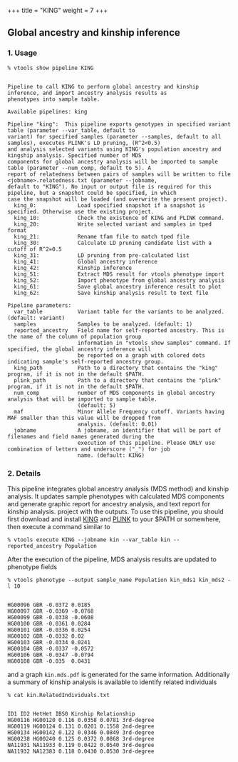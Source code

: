 
+++
title = "KING"
weight = 7
+++





## Global ancestry and kinship inference



### 1. Usage

    % vtools show pipeline KING
    

    Pipeline to call KING to perform global ancestry and kinship inference, and import ancestry analysis results as
    phenotypes into sample table.
    
    Available pipelines: king
    
    Pipeline "king":  This pipeline exports genotypes in specified variant table (parameter --var_table, default to
    variant) for specified samples (parameter --samples, default to all samples), executes PLINK's LD pruning, (R^2<0.5)
    and analysis selected variants using KING's population ancestry and kingship analysis. Specified number of MDS
    components for global ancestry analysis will be imported to sample table (parameter --num_comp, default to 5). A
    report of relatedness between pairs of samples will be written to file <jobname>.relatedness.txt (parameter --jobname,
    default to "KING"). No input or output file is required for this pipeline, but a snapshot could be specified, in which
    case the snapshot will be loaded (and overwrite the present project).
      king_0:             Load specified snapshot if a snapshot is specified. Otherwise use the existing project.
      king_10:            Check the existence of KING and PLINK command.
      king_20:            Write selected variant and samples in tped format
      king_21:            Rename tfam file to match tped file
      king_30:            Calculate LD pruning candidate list with a cutoff of R^2=0.5
      king_31:            LD pruning from pre-calculated list
      king_41:            Global ancestry inference
      king_42:            Kinship inference
      king_51:            Extract MDS result for vtools phenotype import
      king_52:            Import phenotype from global ancestry analysis
      king_61:            Save global ancestry inference result to plot
      king_62:            Save kinship analysis result to text file
    
    Pipeline parameters:
      var_table           Variant table for the variants to be analyzed. (default: variant)
      samples             Samples to be analyzed. (default: 1)
      reported_ancestry   Field name for self-reported ancestry. This is the name of the column of population group
                          information in "vtools show samples" command. If specified, the global ancestry inference will
                          be reported on a graph with colored dots indicating sample's self-reported ancestry group.
      king_path           Path to a directory that contains the "king" program, if it is not in the default $PATH.
      plink_path          Path to a directory that contains the "plink" program, if it is not in the default $PATH.
      num_comp            number of MDS components in global ancestry analysis that will be imported to sample table.
                          (default: 5)
      maf                 Minor Allele Frequency cutoff. Variants having MAF smaller than this value will be dropped from
                          analysis. (default: 0.01)
      jobname             A jobname, an identifier that will be part of filenames and field names generated during the
                          execution of this pipeline. Please ONLY use combination of letters and underscore ("_") for job
                          name. (default: KING)
    
    



### 2. Details

This pipeline integrates global ancestry analysis (MDS method) and kinship analysis. It updates sample phenotypes with calculated MDS components and generate graphic report for ancestry analysis, and text report for kinship analysis. project with the outputs. To use this pipeline, you should first download and install [KING][1] and [PLINK][2] to your $PATH or somewhere, then execute a command similar to 



    % vtools execute KING --jobname kin --var_table kin --reported_ancestry Population
    

After the execution of the pipeline, MDS analysis results are updated to phenotype fields 



    % vtools phenotype --output sample_name Population kin_mds1 kin_mds2 -l 10
    

    HG00096	GBR	-0.0372	0.0185
    HG00097	GBR	-0.0369	-0.0768
    HG00099	GBR	-0.0338	-0.0608
    HG00100	GBR	-0.0361	0.0284
    HG00101	GBR	-0.0336	0.0254
    HG00102	GBR	-0.0332	0.02
    HG00103	GBR	-0.0334	0.0241
    HG00104	GBR	-0.0337	-0.0572
    HG00106	GBR	-0.0347	-0.0794
    HG00108	GBR	-0.035	0.0431
    

and a graph `kin.mds.pdf` is generated for the same information. Additionally a summary of kinship analysis is available to identify related individuals 

    % cat kin.RelatedIndividuals.txt
    

    ID1 ID2 HetHet IBS0 Kinship Relationship
    HG00116 HG00120 0.116 0.0358 0.0781 3rd-degree
    HG00119 HG00124 0.131 0.0201 0.1558 2nd-degree
    HG00134 HG00142 0.122 0.0346 0.0849 3rd-degree
    HG00238 HG00240 0.125 0.0372 0.0868 3rd-degree
    NA11931 NA11933 0.119 0.0422 0.0540 3rd-degree
    NA11932 NA12383 0.118 0.0430 0.0530 3rd-degree

 [1]: http://people.virginia.edu/~wc9c/KING/Download.htm
 [2]: http://pngu.mgh.harvard.edu/~purcell/plink/download.shtml